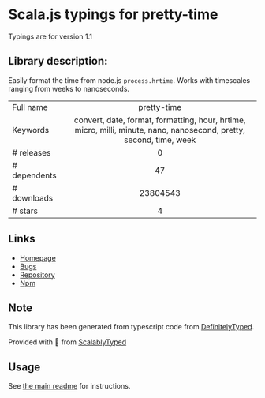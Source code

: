 
# Scala.js typings for pretty-time

Typings are for version 1.1

## Library description:
Easily format the time from node.js `process.hrtime`. Works with timescales ranging from weeks to nanoseconds.

|                    |                 |
| ------------------ | :-------------: |
| Full name          | pretty-time |
| Keywords           | convert, date, format, formatting, hour, hrtime, micro, milli, minute, nano, nanosecond, pretty, second, time, week |
| # releases         | 0 |
| # dependents       | 47 |
| # downloads        | 23804543 |
| # stars            | 4 |

## Links
- [Homepage](https://github.com/jonschlinkert/pretty-time)
- [Bugs](https://github.com/jonschlinkert/pretty-time/issues)
- [Repository](https://github.com/jonschlinkert/pretty-time)
- [Npm](https://www.npmjs.com/package/pretty-time)
    


## Note
This library has been generated from typescript code from [DefinitelyTyped](https://definitelytyped.org).

Provided with :purple_heart: from [ScalablyTyped](https://github.com/oyvindberg/ScalablyTyped)

## Usage
See [the main readme](../../readme.md) for instructions.



